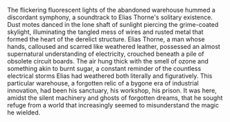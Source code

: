 The flickering fluorescent lights of the abandoned warehouse hummed a discordant symphony, a soundtrack to Elias Thorne's solitary existence.  Dust motes danced in the lone shaft of sunlight piercing the grime-coated skylight, illuminating the tangled mess of wires and rusted metal that formed the heart of the derelict structure.  Elias Thorne, a man whose hands, calloused and scarred like weathered leather, possessed an almost supernatural understanding of electricity, crouched beneath a pile of obsolete circuit boards.  The air hung thick with the smell of ozone and something akin to burnt sugar, a constant reminder of the countless electrical storms Elias had weathered both literally and figuratively. This particular warehouse, a forgotten relic of a bygone era of industrial innovation, had been his sanctuary, his workshop, his prison.  It was here, amidst the silent machinery and ghosts of forgotten dreams, that he sought refuge from a world that increasingly seemed to misunderstand the magic he wielded.
